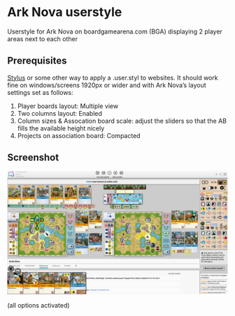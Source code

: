 # Ark Nova userstyle
Userstyle for Ark Nova on boardgamearena.com (BGA) displaying 2 player areas next to each other

## Prerequisites
<a href="https://github.com/openstyles/stylus#readme">Stylus</a> or some other way to apply a .user.styl to websites.
It should work fine on windows/screens 1920px or wider and with Ark Nova’s layout settings set as follows:
1) Player boards layout: Multiple view
2) Two columns layout: Enabled
3) Column sizes & Assocation board scale: adjust the sliders so that the AB fills the available height nicely
4) Projects on association board: Compacted

## Screenshot
![screenshot_userstyle](/arknova/img/AN-widescreen.png?raw=true)

(all options activated)
